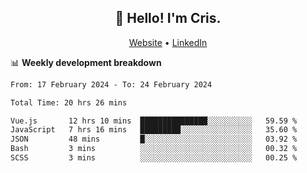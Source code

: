 
<h2 align="center">👋 Hello! I'm Cris.</h2>
<p align="center">
  <a href="https://www.criscunas.dev">Website</a> •
  <a href="https://www.linkedin.com/in/cristophercunas/">LinkedIn</a> 
</p>


📊 **Weekly development breakdown**
<!--START_SECTION:waka-->

```txt
From: 17 February 2024 - To: 24 February 2024

Total Time: 20 hrs 26 mins

Vue.js       12 hrs 10 mins  ███████████████░░░░░░░░░░   59.59 %
JavaScript   7 hrs 16 mins   █████████░░░░░░░░░░░░░░░░   35.60 %
JSON         48 mins         █░░░░░░░░░░░░░░░░░░░░░░░░   03.92 %
Bash         3 mins          ░░░░░░░░░░░░░░░░░░░░░░░░░   00.32 %
SCSS         3 mins          ░░░░░░░░░░░░░░░░░░░░░░░░░   00.25 %
```

<!--END_SECTION:waka-->
